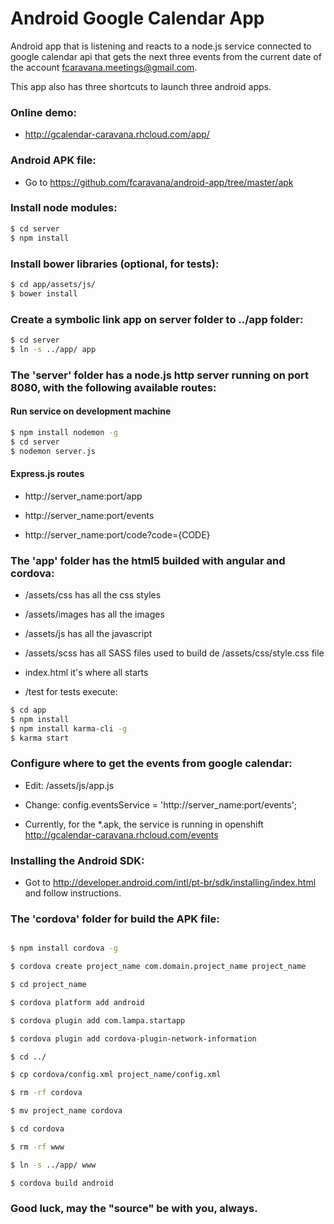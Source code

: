 # Android Google Calendar App

Android app that is listening and reacts to a node.js service connected to google calendar api that gets the next three events from the current date of the account fcaravana.meetings@gmail.com. 

This app also has three shortcuts to launch three android apps.

### Online demo:

* http://gcalendar-caravana.rhcloud.com/app/

### Android APK file:

* Go to https://github.com/fcaravana/android-app/tree/master/apk

### Install node modules:

```sh
$ cd server
$ npm install
```

### Install bower libraries (optional, for tests):

```sh
$ cd app/assets/js/
$ bower install
```

### Create a symbolic link app on server folder to ../app folder:

```sh
$ cd server
$ ln -s ../app/ app
```

### The 'server' folder has a node.js http server running on port 8080, with the following available routes:

#### Run service on development machine

```sh
$ npm install nodemon -g
$ cd server
$ nodemon server.js
```

#### Express.js routes

* http://server_name:port/app

* http://server_name:port/events

* http://server_name:port/code?code={CODE}

### The 'app' folder has the html5 builded with angular and cordova:

* /assets/css has all the css styles

* /assets/images has all the images

* /assets/js has all the javascript

* /assets/scss has all SASS files used to build de /assets/css/style.css file

* index.html it's where all starts

* /test for tests execute:

```sh
$ cd app
$ npm install 
$ npm install karma-cli -g
$ karma start
```

### Configure where to get the events from google calendar:

* Edit: /assets/js/app.js

* Change: config.eventsService = 'http://server_name:port/events';

* Currently, for the *.apk, the service is running in openshift http://gcalendar-caravana.rhcloud.com/events

### Installing the Android SDK:

* Got to http://developer.android.com/intl/pt-br/sdk/installing/index.html and follow instructions.

### The 'cordova' folder for build the APK file:

```sh

$ npm install cordova -g

$ cordova create project_name com.domain.project_name project_name

$ cd project_name

$ cordova platform add android

$ cordova plugin add com.lampa.startapp

$ cordova plugin add cordova-plugin-network-information

$ cd ../

$ cp cordova/config.xml project_name/config.xml

$ rm -rf cordova

$ mv project_name cordova

$ cd cordova

$ rm -rf www

$ ln -s ../app/ www

$ cordova build android

```

### Good luck, may the "source" be with you, always.